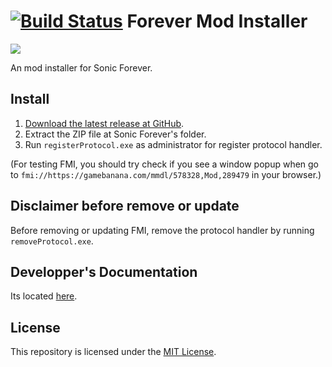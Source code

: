 # [![Build Status](https://www.travis-ci.com/Stylix58/ForeverModInstaller.svg?branch=main)](https://www.travis-ci.com/Stylix58/ForeverModInstaller) Forever Mod Installer
<a href="https://gamebanana.com/tools/7129"><img src="https://gamebanana.com/tools/embeddables/7129?type=large"/></a>

An mod installer for Sonic Forever.
## Install
1. [Download the latest release at GitHub](https://github.com/Stylix58/ForeverModInstaller/releases/latest).
2. Extract the ZIP file at Sonic Forever's folder.
3. Run `registerProtocol.exe` as administrator for register protocol handler.

(For testing FMI, you should try check if you see a window popup when go to `fmi://https://gamebanana.com/mmdl/578328,Mod,289479` in your browser.)

## Disclaimer before remove or update
Before removing or updating FMI, remove the protocol handler by running `removeProtocol.exe`.

## Developper's Documentation
Its located [here](DEVDOC.md).

## License
This repository is licensed under the [MIT License](LICENSE).
